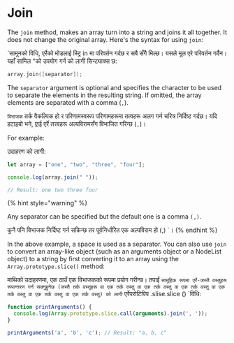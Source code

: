 # Join

The `join` method, makes an array turn into a string and joins it all together. It does not change the original array. Here's the syntax for using `join`:

`सामूनको विधि, एर्रेको मोडलाई स्ट्रि in मा परिवर्तन गर्दछ र सबै सँगै मिल्छ। यसले मूल एरे परिवर्तन गर्दैन। यहाँ सामिल "को उपयोग गर्न को लागी सिन्ट्याक्स छ:

```c
array.join([separator]);
```

The `separator` argument is optional and specifies the character to be used to separate the elements in the resulting string. If omitted, the array elements are separated with a comma (`,`).

`विभाजक` तर्क वैकल्पिक हो र परिणामस्वरूप परिणामहरूमा तत्वहरू अलग गर्न चरित्र निर्दिष्ट गर्दछ। यदि हटाइयो भने, ए्राई एर्रे तत्त्वहरू अल्पविरामसँग विभाजित गरिन्छ (`,`)।

For example:

उदाहरण को लागी:

```javascript
let array = ["one", "two", "three", "four"]; 

console.log(array.join(" ")); 

// Result: one two three four
```

{% hint style="warning" %}


Any separator can be specified but the default one is a comma `(,)`.

कुनै पनि विभाजक निर्दिष्ट गर्न सकिन्छ तर पूर्वनिर्धारित एक अल्पविराम हो (,) `।
{% endhint %}

In the above example, a space is used as a separator. You can also use `join` to convert an array-like object (such as an arguments object or a NodeList object) to a string by first converting it to an array using the `Array.prototype.slice()` method:

माथिको उदाहरणमा, एक ठाउँ एक विभाजकको रूपमा प्रयोग गरीन्छ। तपाईं `सामूहिक रूपमा एर्रे-जस्तै वस्तुहरू रूपान्तरण गर्न सक्नुहुनेछ (जस्तै तर्क वस्तुहरू वा एक तर्क वस्तु वा एक तर्क वस्तु वा एक तर्क वस्तु वा एक तर्क वस्तु वा एक तर्क वस्तु वा एक तर्क वस्तु) को लागी` एर्रेपरोटिपिप .slise.slice () `विधि:

```javascript
function printArguments() {
  console.log(Array.prototype.slice.call(arguments).join(', '));
}

printArguments('a', 'b', 'c'); // Result: "a, b, c"
```
